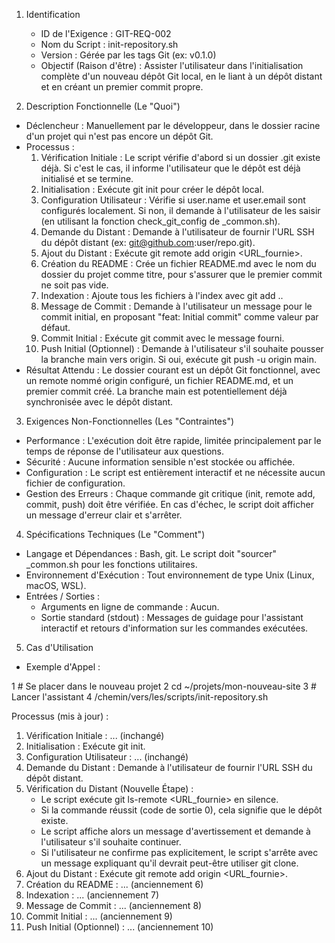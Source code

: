 <!-- Documentation for Git Scripts Version 1.x.x (Bash) -->
<!-- For Python CLI Version 2.0.0+, refer to the main documentation. -->

1. Identification
   * ID de l'Exigence : GIT-REQ-002
   * Nom du Script : init-repository.sh
   * Version : Gérée par les tags Git (ex: v0.1.0)
   * Objectif (Raison d'être) : Assister l'utilisateur dans l'initialisation complète d'un nouveau dépôt Git local, en
     le liant à un dépôt distant et en créant un premier commit propre.

  2. Description Fonctionnelle (Le "Quoi")
   * Déclencheur : Manuellement par le développeur, dans le dossier racine d'un projet qui n'est pas encore un dépôt Git.
   * Processus :
       1. Vérification Initiale : Le script vérifie d'abord si un dossier .git existe déjà. Si c'est le cas, il informe
          l'utilisateur que le dépôt est déjà initialisé et se termine.
       2. Initialisation : Exécute git init pour créer le dépôt local.
       3. Configuration Utilisateur : Vérifie si user.name et user.email sont configurés localement. Si non, il demande à
          l'utilisateur de les saisir (en utilisant la fonction check_git_config de _common.sh).
       4. Demande du Distant : Demande à l'utilisateur de fournir l'URL SSH du dépôt distant (ex:
          git@github.com:user/repo.git).
       5. Ajout du Distant : Exécute git remote add origin <URL_fournie>.
       6. Création du README : Crée un fichier README.md avec le nom du dossier du projet comme titre, pour s'assurer que
          le premier commit ne soit pas vide.
       7. Indexation : Ajoute tous les fichiers à l'index avec git add ..
       8. Message de Commit : Demande à l'utilisateur un message pour le commit initial, en proposant "feat: Initial
          commit" comme valeur par défaut.
       9. Commit Initial : Exécute git commit avec le message fourni.
       10. Push Initial (Optionnel) : Demande à l'utilisateur s'il souhaite pousser la branche main vers origin. Si oui,
           exécute git push -u origin main.
   * Résultat Attendu : Le dossier courant est un dépôt Git fonctionnel, avec un remote nommé origin configuré, un fichier
     README.md, et un premier commit créé. La branche main est potentiellement déjà synchronisée avec le dépôt distant.



  3. Exigences Non-Fonctionnelles (Les "Contraintes")
   * Performance : L'exécution doit être rapide, limitée principalement par le temps de réponse de l'utilisateur aux
     questions.
   * Sécurité : Aucune information sensible n'est stockée ou affichée.
   * Configuration : Le script est entièrement interactif et ne nécessite aucun fichier de configuration.
   * Gestion des Erreurs : Chaque commande git critique (init, remote add, commit, push) doit être vérifiée. En cas
     d'échec, le script doit afficher un message d'erreur clair et s'arrêter.

  4. Spécifications Techniques (Le "Comment")
   * Langage et Dépendances : Bash, git. Le script doit "sourcer" _common.sh pour les fonctions utilitaires.
   * Environnement d'Exécution : Tout environnement de type Unix (Linux, macOS, WSL).
   * Entrées / Sorties :
       * Arguments en ligne de commande : Aucun.
       * Sortie standard (stdout) : Messages de guidage pour l'assistant interactif et retours d'information sur les
         commandes exécutées.

  5. Cas d'Utilisation
   * Exemple d'Appel :

   1     # Se placer dans le nouveau projet
   2     cd ~/projets/mon-nouveau-site
   3     # Lancer l'assistant
   4     /chemin/vers/les/scripts/init-repository.sh

  Processus (mis à jour) :
   1. Vérification Initiale : ... (inchangé)
   2. Initialisation : Exécute git init.
   3. Configuration Utilisateur : ... (inchangé)
   4. Demande du Distant : Demande à l'utilisateur de fournir l'URL SSH du dépôt distant.
   5. Vérification du Distant (Nouvelle Étape) :
       * Le script exécute git ls-remote <URL_fournie> en silence.
       * Si la commande réussit (code de sortie 0), cela signifie que le dépôt existe.
       * Le script affiche alors un message d'avertissement et demande à l'utilisateur s'il souhaite continuer.
       * Si l'utilisateur ne confirme pas explicitement, le script s'arrête avec un message expliquant qu'il devrait
         peut-être utiliser git clone.
   6. Ajout du Distant : Exécute git remote add origin <URL_fournie>.
   7. Création du README : ... (anciennement 6)
   8. Indexation : ... (anciennement 7)
   9. Message de Commit : ... (anciennement 8)
   10. Commit Initial : ... (anciennement 9)
   11. Push Initial (Optionnel) : ... (anciennement 10)